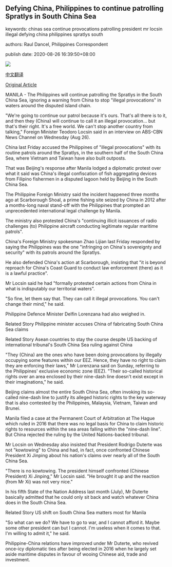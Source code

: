 ## Defying China, Philippines to continue patrolling Spratlys in South China Sea

keywords: chinas sea continue provocations patrolling president mr locsin illegal defying china philippines spratlys south

authors: Raul Dancel, Philippines Correspondent

publish date: 2020-08-26 16:39:50+08:00

![](https://www.straitstimes.com/sites/default/files/styles/x_large/public/articles/2020/08/26/tl-spratlys-r-260820.jpg?itok=OySwKSkh)

[中文翻译](Defying%20China%2C%20Philippines%20to%20continue%20patrolling%20Spratlys%20in%20South%20China%20Sea_zh.md)

[Original Article](https://www.straitstimes.com/asia/se-asia/defying-china-philippines-says-to-continue-patrolling-spratlys-in-south-china-sea)

MANILA - The Philippines will continue patrolling the Spratlys in the South China Sea, ignoring a warning from China to stop "illegal provocations" in waters around the disputed island chain.

"We're going to continue our patrol because it's ours. That's all there is to it, and then they (China) will continue to call it an illegal provocation… but that's their right. It's a free world. We can't stop another country from talking," Foreign Minister Teodoro Locsin said in an interview on ABS-CBN News Channel on Wednesday (Aug 26).

China last Friday accused the Philippines of "illegal provocations" with its routine patrols around the Spratlys, in the southern half of the South China Sea, where Vietnam and Taiwan have also built outposts.

That was Beijing's response after Manila lodged a diplomatic protest over what it said was China's illegal confiscation of fish aggregating devices from Filipino fishermen in a disputed lagoon held by Beijing in the South China Sea.

The Philippine Foreign Ministry said the incident happened three months ago at Scarborough Shoal, a prime fishing site seized by China in 2012 after a months-long naval stand-off with the Philippines that prompted an unprecedented international legal challenge by Manila.

The ministry also protested China's "continuing illicit issuances of radio challenges (to) Philippine aircraft conducting legitimate regular maritime patrols".

China's Foreign Ministry spokesman Zhao Lijian last Friday responded by saying the Philippines was the one "infringing on China's sovereignty and security" with its patrols around the Spratlys.

He also defended China's action at Scarborough, insisting that "it is beyond reproach for China's Coast Guard to conduct law enforcement (there) as it is a lawful practice".

Mr Locsin said he had "formally protested certain actions from China in what is indisputably our territorial waters".

"So fine, let them say that. They can call it illegal provocations. You can't change their mind," he said.

Philippine Defence Minister Delfin Lorenzana had also weighed in.

Related Story Philippine minister accuses China of fabricating South China Sea claims

Related Story Asean countries to stay the course despite US backing of international tribunal's South China Sea ruling against China

"They (China) are the ones who have been doing provocations by illegally occupying some features within our EEZ. Hence, they have no right to claim they are enforcing their laws," Mr Lorenzana said on Sunday, referring to the Philippines' exclusive economic zone (EEZ). "Their so-called historical rights over an area enclosed by their nine-dash line doesn't exist except in their imaginations," he said.

Beijing claims almost the entire South China Sea, often invoking its so-called nine-dash line to justify its alleged historic rights to the key waterway that is also contested by the Philippines, Malaysia, Vietnam, Taiwan and Brunei.

Manila filed a case at the Permanent Court of Arbitration at The Hague which ruled in 2016 that there was no legal basis for China to claim historic rights to resources within the sea areas falling within the "nine-dash line". But China rejected the ruling by the United Nations-backed tribunal.

Mr Locsin on Wednesday also insisted that President Rodrigo Duterte was not "kowtowing" to China and had, in fact, once confronted Chinese President Xi Jinping about his nation's claims over nearly all of the South China Sea.

"There is no kowtowing. The president himself confronted (Chinese President) Xi Jinping," Mr Locsin said. "He brought it up and the reaction (from Mr Xi) was not very nice."

In his fifth State of the Nation Address last month (July), Mr Duterte basically admitted that he could only sit back and watch whatever China does in the South China Sea.

Related Story US shift on South China Sea matters most for Manila

"So what can we do? We have to go to war, and I cannot afford it. Maybe some other president can but I cannot. I'm useless when it comes to that. I'm willing to admit it," he said.

Philippine-China relations have improved under Mr Duterte, who revived once-icy diplomatic ties after being elected in 2016 when he largely set aside maritime disputes in favour of wooing Chinese aid, trade and investment.